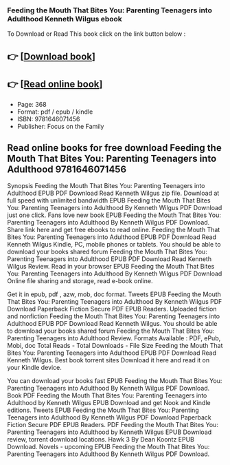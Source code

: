 ### Feeding the Mouth That Bites You: Parenting Teenagers into Adulthood Kenneth Wilgus ebook

To Download or Read This book click on the link button below :

## 👉  [**[Download book](http://ebooksharez.info/download.php?group=book&from=github.com&id=721289&lnk=1079 "Download book")**]

## 👉  [**[Read online book](http://ebooksharez.info/download.php?group=book&from=github.com&id=721289&lnk=1079 "Read online book")**]


* Page: 368
* Format: pdf / epub / kindle
* ISBN: 9781646071456
* Publisher: Focus on the Family



## Read online books for free download Feeding the Mouth That Bites You: Parenting Teenagers into Adulthood 9781646071456


Synopsis Feeding the Mouth That Bites You: Parenting Teenagers into Adulthood EPUB PDF Download Read Kenneth Wilgus zip file. Download at full speed with unlimited bandwidth EPUB Feeding the Mouth That Bites You: Parenting Teenagers into Adulthood By Kenneth Wilgus PDF Download just one click. Fans love new book EPUB Feeding the Mouth That Bites You: Parenting Teenagers into Adulthood By Kenneth Wilgus PDF Download. Share link here and get free ebooks to read online. Feeding the Mouth That Bites You: Parenting Teenagers into Adulthood EPUB PDF Download Read Kenneth Wilgus Kindle, PC, mobile phones or tablets. You should be able to download your books shared forum Feeding the Mouth That Bites You: Parenting Teenagers into Adulthood EPUB PDF Download Read Kenneth Wilgus Review. Read in your browser EPUB Feeding the Mouth That Bites You: Parenting Teenagers into Adulthood By Kenneth Wilgus PDF Download Online file sharing and storage, read e-book online.

Get it in epub, pdf , azw, mob, doc format. Tweets EPUB Feeding the Mouth That Bites You: Parenting Teenagers into Adulthood By Kenneth Wilgus PDF Download Paperback Fiction Secure PDF EPUB Readers. Uploaded fiction and nonfiction Feeding the Mouth That Bites You: Parenting Teenagers into Adulthood EPUB PDF Download Read Kenneth Wilgus. You should be able to download your books shared forum Feeding the Mouth That Bites You: Parenting Teenagers into Adulthood Review. Formats Available : PDF, ePub, Mobi, doc Total Reads - Total Downloads - File Size Feeding the Mouth That Bites You: Parenting Teenagers into Adulthood EPUB PDF Download Read Kenneth Wilgus. Best book torrent sites Download it here and read it on your Kindle device.

You can download your books fast EPUB Feeding the Mouth That Bites You: Parenting Teenagers into Adulthood By Kenneth Wilgus PDF Download. Book PDF Feeding the Mouth That Bites You: Parenting Teenagers into Adulthood by Kenneth Wilgus EPUB Download and get Nook and Kindle editions. Tweets EPUB Feeding the Mouth That Bites You: Parenting Teenagers into Adulthood By Kenneth Wilgus PDF Download Paperback Fiction Secure PDF EPUB Readers. PDF Feeding the Mouth That Bites You: Parenting Teenagers into Adulthood by Kenneth Wilgus EPUB Download review, torrent download locations. Hawk 3 By Dean Koontz EPUB Download. Novels - upcoming EPUB Feeding the Mouth That Bites You: Parenting Teenagers into Adulthood By Kenneth Wilgus PDF Download.





